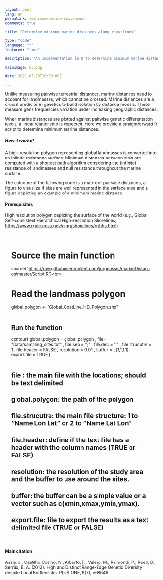 ```yaml
---
layout: post
lang: en
permalink: /minimum-marine-distances/
comments: true

title: "Determine minimum marine distances along coastlines"

type: "code"
language: "r"
featured: "true"

description: "An implementation in R to determine minimum marine distances along coastline points"

mainImage: C3.png

date: 2021-03-23T10:00:00Z

---
```


Unlike measuring pairwise terrestrial distances, marine distances need to account for landmasses, which cannot be crossed. Marine distances are a crucial predictor in genetics to build isolation by distance models. These measure gene frequencies variation under increasing geographic distances.

When marine distances are plotted against pairwise genetic differentation levels, a linear relationship is expected. Here we provide a straightforward R script to determine minimum marine distances.

<h5>How it works?</h5>

A high-resolution polygon representing global landmasses is converted into an infinite resistance surface. Minimum distances between sites are computed with a shortest path algorithm considering the (infinite) resistance of landmasses and null resistance throughout the marine surface.

The outcome of the following code is a matrix of pairwise distances, a figure to visualize if sites are well represented in the surface area and a figure depicting an example of a minimum marine distance.

<h4>Prerequisites</h4>

High resolution polygon depicting the surface of the world (e.g., Global Self-consistent Hierarchical High-resolution Shorelines; https://www.ngdc.noaa.gov/mgg/shorelines/gshhs.html)

<div style="padding: 20px" class="border-radius-05 bg-gray font-family-secondary font-small text-dark">

# Source the main function<br>
source("https://raw.githubusercontent.com/jorgeassis/marineDistances/master/Script.R")<br><br>

# Read the landmass polygon<br>
global.polygon <- "Global_CostLine_HD_Polygon.shp"<br><br>

## Run the function<br>
contour( global.polygon = global.polygon , file= "Data/sampling_sites.txt" , file.sep = ";" , file.dec = "." , file.strucutre = 1 , file.header = FALSE , resolution = 0.01 , buffer = c(1,1,1,1) , export.file = TRUE )<br><br>

## file : the main file with the locations; should be text delimited<br>
## global.polygon: the path of the polygon<br>
## file.strucutre: the main file structure: 1 to “Name Lon Lat” or 2 to “Name Lat Lon”<br>
## file.header: define if the text file has a header with the column names (TRUE or FALSE)<br>
## resolution: the resolution of the study area and the buffer to use around the sites.<br>
## buffer: the buffer can be a simple value or a vector such as c(xmin,xmax,ymin,ymax).<br>
## export.file: file to export the results as a text delimited file (TRUE or FALSE)

</div>

<h4>Main citation</h4>

Assis, J., Castilho Coelho, N., Alberto, F., Valero, M., Raimondi, P., Reed, D., Serrão, E. A. (2013). High and Distinct Range-Edge Genetic Diversity despite Local Bottlenecks. PLoS ONE, 8(7), e68646.
